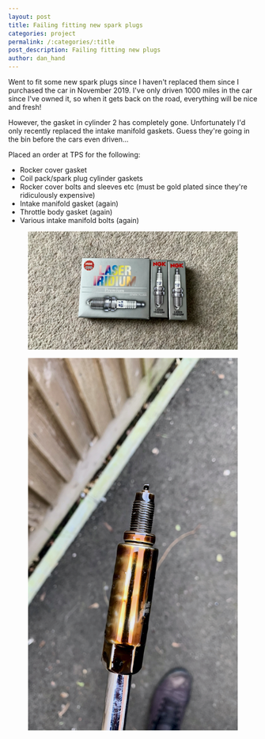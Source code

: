 ```yaml
---
layout: post
title: Failing fitting new spark plugs 
categories: project 
permalink: /:categories/:title
post_description: Failing fitting new plugs 
author: dan_hand
---
```


Went to fit some new spark plugs since I haven't replaced them since I purchased the car in November 2019. I've only driven 1000 miles in the car since I've owned it, so when it gets back on the road, everything will be nice and fresh!

However, the gasket in cylinder 2 has completely gone. Unfortunately I'd only recently replaced the intake manifold gaskets. Guess they're going in the bin before the cars even driven...

Placed an order at TPS for the following:

- Rocker cover gasket
- Coil pack/spark plug cylinder gaskets
- Rocker cover bolts and sleeves etc (must be gold plated since they're ridiculously expensive)
- Intake manifold gasket (again) 
- Throttle body gasket (again)
- Various intake manifold bolts (again)

<figure class="full-img"><img src="/assets/images/failing-fitting-new-plugs-1.jpeg" alt="MK4 R32 failing fitting new spark plugs"></figure>
<figure class="full-img"><img src="/assets/images/failing-fitting-new-plugs-2.jpeg" alt="MK4 R32 failing fitting new spark plugs"></figure>

